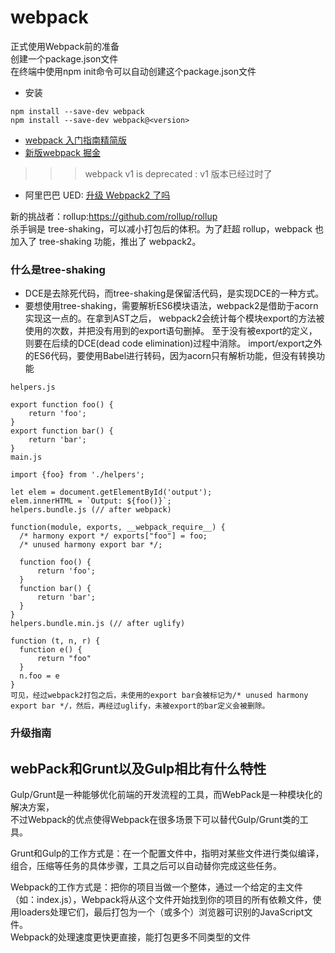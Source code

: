 # webpack

正式使用Webpack前的准备  
创建一个package.json文件  
在终端中使用npm init命令可以自动创建这个package.json文件

* 安装
 ```
npm install --save-dev webpack
npm install --save-dev webpack@<version>
 ```

* [webpack 入门指南精简版](http://mp.weixin.qq.com/s/EKGXYq1okZ_yahYtpbXbsw)
* [新版webpack 掘金](https://juejin.im/post/5a068c2b5188255851322b8c?utm_medium=fe&utm_source=weixinqun)


>>> webpack v1 is deprecated :  v1 版本已经过时了
* 阿里巴巴 UED: [升级 Webpack2 了吗](http://www.aliued.com/?p=4060)



新的挑战者：rollup:https://github.com/rollup/rollup  
杀手锏是 tree-shaking，可以减小打包后的体积。为了赶超 rollup，webpack 也加入了 tree-shaking 功能，推出了 webpack2。  


### 什么是tree-shaking

  - DCE是去除死代码，而tree-shaking是保留活代码，是实现DCE的一种方式。
  - 要想使用tree-shaking，需要解析ES6模块语法，webpack2是借助于acorn实现这一点的。在拿到AST之后，
    webpack2会统计每个模块export的方法被使用的次数，并把没有用到的export语句删掉。
    至于没有被export的定义，则要在后续的DCE(dead code elimination)过程中消除。
    import/export之外的ES6代码，要使用Babel进行转码，因为acorn只有解析功能，但没有转换功能
  ```
  helpers.js

  export function foo() {
      return 'foo';
  }
  export function bar() {
      return 'bar';
  }
  main.js

  import {foo} from './helpers';

  let elem = document.getElementById('output');
  elem.innerHTML = `Output: ${foo()}`;
  helpers.bundle.js (// after webpack)

  function(module, exports, __webpack_require__) {
    /* harmony export */ exports["foo"] = foo;
    /* unused harmony export bar */;

    function foo() {
        return 'foo';
    }
    function bar() {
        return 'bar';
    }
  }
  helpers.bundle.min.js (// after uglify)

  function (t, n, r) {
    function e() {
        return "foo"
    }
    n.foo = e
  }
  可见，经过webpack2打包之后，未使用的export bar会被标记为/* unused harmony export bar */，然后，再经过uglify，未被export的bar定义会被删除。
  ```


### 升级指南


## webPack和Grunt以及Gulp相比有什么特性

Gulp/Grunt是一种能够优化前端的开发流程的工具，而WebPack是一种模块化的解决方案，  
不过Webpack的优点使得Webpack在很多场景下可以替代Gulp/Grunt类的工具。  

Grunt和Gulp的工作方式是：在一个配置文件中，指明对某些文件进行类似编译，组合，压缩等任务的具体步骤，工具之后可以自动替你完成这些任务。

Webpack的工作方式是：把你的项目当做一个整体，通过一个给定的主文件（如：index.js），Webpack将从这个文件开始找到你的项目的所有依赖文件，使用loaders处理它们，最后打包为一个（或多个）浏览器可识别的JavaScript文件。  
Webpack的处理速度更快更直接，能打包更多不同类型的文件
